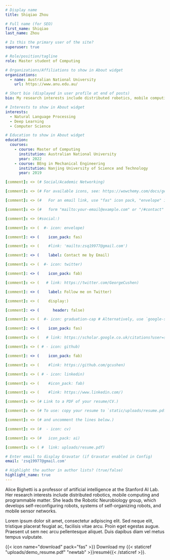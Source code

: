 ```yaml
---
# Display name
title: Shiqiao Zhou

# Full name (for SEO)
first_name: Shiqiao
last_name: Zhou

# Is this the primary user of the site?
superuser: true

# Role/position/tagline
role: Master student of Computing

# Organizations/Affiliations to show in About widget
organizations:
  - name: Australian National University
    url: https://www.anu.edu.au/

# Short bio (displayed in user profile at end of posts)
bio: My research interests include distributed robotics, mobile computing and programmable matter.

# Interests to show in About widget
interests:
  - Natural Language Processing
  - Deep Learning
  - Computer Science

# Education to show in About widget
education:
  courses:
    - course: Master of Computing
      institution: Australian National University
      year: 2022
    - course: BEng in Mechanical Engineering
      institution: Nanjing University of Science and Technology
      year: 2019

[comment]: <> (# Social/Academic Networking)

[comment]: <> (# For available icons, see: https://wowchemy.com/docs/getting-started/page-builder/#icons)

[comment]: <> (#   For an email link, use "fas" icon pack, "envelope" icon, and a link in the)

[comment]: <> (#   form "mailto:your-email@example.com" or "/#contact" for contact widget.)

[comment]: <> (#social:)

[comment]: <> (  #- icon: envelope)

[comment]: <> (    icon_pack: fas)

[comment]: <> (    #link: 'mailto:zsq19977@gmail.com')

[comment]: <> (    label: Contact me by Email)

[comment]: <> (  #- icon: twitter)

[comment]: <> (    icon_pack: fab)

[comment]: <> (   # link: https://twitter.com/GeorgeCushen)

[comment]: <> (    label: Follow me on Twitter)

[comment]: <> (    display:)

[comment]: <> (      header: false)

[comment]: <> (  #- icon: graduation-cap # Alternatively, use `google-scholar` icon from `ai` icon pack)

[comment]: <> (    icon_pack: fas)

[comment]: <> (   # link: https://scholar.google.co.uk/citations?user=sIwtMXoAAAAJ)

[comment]: <> ( # - icon: github)

[comment]: <> (    icon_pack: fab)

[comment]: <> (    #link: https://github.com/gcushen)

[comment]: <> ( # - icon: linkedin)

[comment]: <> (    #icon_pack: fab)

[comment]: <> (    #link: https://www.linkedin.com/)

[comment]: <> (# Link to a PDF of your resume/CV.)

[comment]: <> (# To use: copy your resume to `static/uploads/resume.pdf`, enable `ai` icons in `params.yaml`,)

[comment]: <> (# and uncomment the lines below.)

[comment]: <> (#  - icon: cv)

[comment]: <> (#   icon_pack: ai)

[comment]: <> ( #  link: uploads/resume.pdf)

# Enter email to display Gravatar (if Gravatar enabled in Config)
email: 'zsq19977@gmail.com'

# Highlight the author in author lists? (true/false)
highlight_name: true
---
```


Alice Bighetti is a professor of artificial intelligence at the Stanford AI Lab. Her research interests include distributed robotics, mobile computing and programmable matter. She leads the Robotic Neurobiology group, which develops self-reconfiguring robots, systems of self-organizing robots, and mobile sensor networks.

Lorem ipsum dolor sit amet, consectetur adipiscing elit. Sed neque elit, tristique placerat feugiat ac, facilisis vitae arcu. Proin eget egestas augue. Praesent ut sem nec arcu pellentesque aliquet. Duis dapibus diam vel metus tempus vulputate.

{{< icon name="download" pack="fas" >}} Download my {{< staticref "uploads/demo_resume.pdf" "newtab" >}}resumé{{< /staticref >}}.
